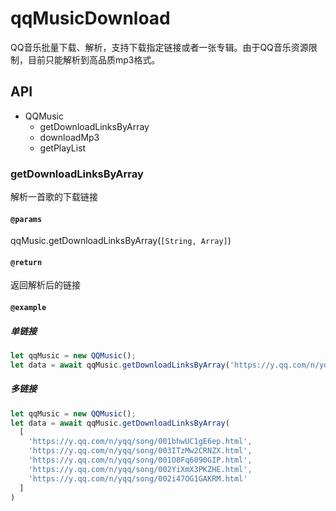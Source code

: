 # qqMusicDownload
QQ音乐批量下载、解析，支持下载指定链接或者一张专辑。由于QQ音乐资源限制，目前只能解析到高品质mp3格式。

## API

* QQMusic
  * getDownloadLinksByArray
  * downloadMp3
  * getPlayList



### getDownloadLinksByArray
解析一首歌的下载链接

#### `@params`  
qqMusic.getDownloadLinksByArray(`[String, Array]`)

#### `@return`
返回解析后的链接

#### `@example`

##### 单链接
```js
let qqMusic = new QQMusic();
let data = await qqMusic.getDownloadLinksByArray('https://y.qq.com/n/yqq/song/002i47OG1GAKRM.html')
```

##### 多链接
```js
let qqMusic = new QQMusic();
let data = await qqMusic.getDownloadLinksByArray(
  [
    'https://y.qq.com/n/yqq/song/001bhwUC1gE6ep.html',
    'https://y.qq.com/n/yqq/song/003ITzMw2CRNZX.html',
    'https://y.qq.com/n/yqq/song/001O8Fq6090GIP.html',
    'https://y.qq.com/n/yqq/song/002YiXmX3PKZHE.html',
    'https://y.qq.com/n/yqq/song/002i47OG1GAKRM.html'
  ]
)
```

